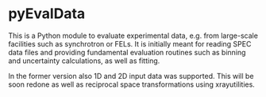 # pyEvalData

This is a Python module to evaluate experimental data, e.g. from large-scale
facilities such as synchrotron or FELs.
It is initially meant for reading SPEC data files and providing fundamental
evaluation routines such as binning and uncertainty calculations, as well as
fitting.

In the former version also 1D and 2D input data was supported. This will be
soon redone as well as reciprocal space transformations using xrayutilities.